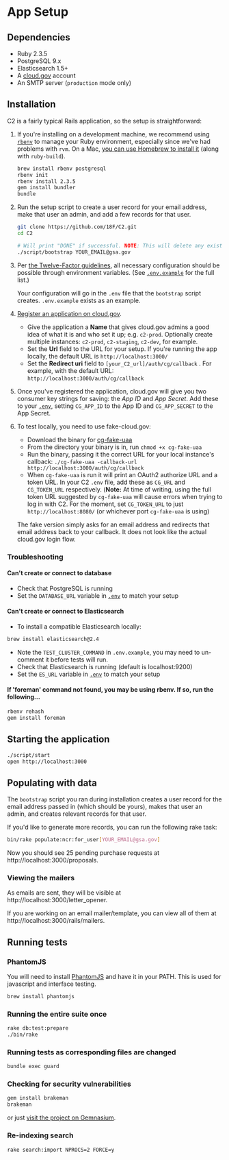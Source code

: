 # App Setup

## Dependencies

* Ruby 2.3.5
* PostgreSQL 9.x
* Elasticsearch 1.5+
* A [cloud.gov](https://cloud.gov/) account
* An SMTP server (`production` mode only)

## Installation

C2 is a fairly typical Rails application, so the setup is straightforward:

1. If you're installing on a development machine, we recommend using [`rbenv`](https://github.com/rbenv/rbenv/)
   to manage your Ruby environment, especially since we've had problems with
   `rvm`. On a Mac, [you can use Homebrew to install it](https://github.com/rbenv/rbenv#homebrew-on-mac-os-x)
   (along with `ruby-build`).

   ```bash
   brew install rbenv postgresql
   rbenv init
   rbenv install 2.3.5
   gem install bundler
   bundle
   ```

1. Run the setup script to create a user record for your email address, make
   that user an admin, and add a few records for that user.

    ```bash
    git clone https://github.com/18F/C2.git
    cd C2

    # Will print "DONE" if successful. NOTE: This will delete any existing records in your C2 database and add a few seed records.
    ./script/bootstrap YOUR_EMAIL@gsa.gov
    ```
1. Per [the Twelve-Factor guidelines](http://12factor.net/config), all necessary configuration should be possible through environment variables. (See [`.env.example`](../.env.example) for the full list.)

    Your configuration will go in the `.env` file that the `bootstrap` script creates.  `.env.example` exists as an example.

1. [Register an application on cloud.gov](https://cloud.gov/docs/apps/leveraging-authentication/#register-your-application-instances).
    * Give the application a **Name** that gives cloud.gov admins a good idea of what it is and who set it up; e.g. `c2-prod`.
      Optionally create multiple instances: `c2-prod`, `c2-staging`, `c2-dev`, for example.
    * Set the **Url** field to the URL for your setup. If you're running the app locally, the default URL is `http://localhost:3000/`
    * Set the **Redirect uri** field to `[your_C2_url]/auth/cg/callback` . For example, with the default URL: `http://localhost:3000/auth/cg/callback`

1. Once you've registered the application, cloud.gov will give you two consumer key strings for saving: the _App ID_ and _App Secret_. Add these to your [`.env`](../.env.example), setting `CG_APP_ID` to the App ID and `CG_APP_SECRET` to the App Secret.

1. To test locally, you need to use fake-cloud.gov:
    * Download the binary for [cg-fake-uaa](https://github.com/18F/cg-fake-uaa)
    * From the directory your binary is in, run `chmod +x cg-fake-uaa`
    * Run the binary, passing it the correct URL for your local instance's callback: `./cg-fake-uaa -callback-url http://localhost:3000/auth/cg/callback`
    * When `cg-fake-uaa` is run it will print an OAuth2 authorize URL and a token URL. 
      In your C2 `.env` file, add these as  `CG_URL` and `CG_TOKEN_URL` respectively. (**Note:** At time of writing,
      using the full token URL suggested by `cg-fake-uaa` will cause errors when trying to log in with C2. For the
      moment, set `CG_TOKEN_URL` to just `http://localhost:8080/` (or whichever port `cg-fake-uaa` is using)

    The fake version simply asks for an email address and redirects that email address back to your callback. It does
    not look like the actual cloud.gov login flow.

### Troubleshooting

#### Can't create or connect to database

* Check that PostgreSQL is running
* Set the `DATABASE_URL` variable in [`.env`](../.env.example) to match your setup

#### Can't create or connect to Elasticsearch

* To install a compatible Elasticsearch locally:

```bash
brew install elasticsearch@2.4
```

* Note the `TEST_CLUSTER_COMMAND` in `.env.example`, you may need to un-comment it before tests will run.
* Check that Elasticsearch is running (default is localhost:9200)
* Set the `ES_URL` variable in [`.env`](../.env.example) to match your setup

#### If 'foreman' command not found, you may be using rbenv. If so, run the following...

```bash
rbenv rehash
gem install foreman
```

## Starting the application

```bash
./script/start
open http://localhost:3000
```

## Populating with data

The `bootstrap` script you ran during installation creates a user record for the
email address passed in (which should be yours), makes that user an admin, and
creates relevant records for that user.

If you'd like to generate more records, you can run the following rake task:

```bash
bin/rake populate:ncr:for_user[YOUR_EMAIL@gsa.gov]
```

Now you should see 25 pending purchase requests at
http://localhost:3000/proposals.

### Viewing the mailers

As emails are sent, they will be visible at http://localhost:3000/letter_opener.

If you are working on an email mailer/template, you can view all of them at
http://localhost:3000/rails/mailers.

## Running tests

### PhantomJS

You will need to install [PhantomJS](http://phantomjs.org/download.html) and
have it in your PATH. This is used for javascript and interface testing.

```bash
brew install phantomjs
```

### Running the entire suite once

```bash
rake db:test:prepare
./bin/rake
```

### Running tests as corresponding files are changed

```bash
bundle exec guard
```

### Checking for security vulnerabilities

```bash
gem install brakeman
brakeman
```

or just [visit the project on Gemnasium](https://gemnasium.com/18F/C2).

### Re-indexing search

```bash
rake search:import NPROCS=2 FORCE=y
```

